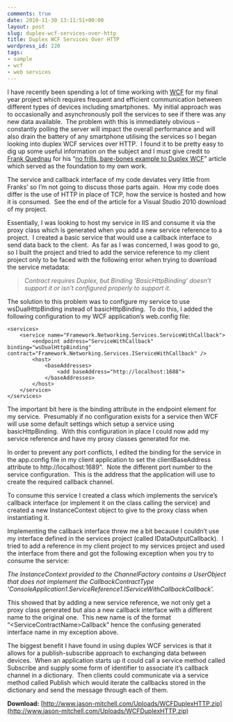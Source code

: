 ```yaml
---
comments: true
date: 2010-11-30 13:11:51+00:00
layout: post
slug: duplex-wcf-services-over-http
title: Duplex WCF Services Over HTTP
wordpress_id: 220
tags:
- sample
- wcf
- web services
---
```


I have recently been spending a lot of time working with [WCF](http://msdn.microsoft.com/en-us/netframework/aa663324.aspx) for my final year project which requires frequent and efficient communication between different types of devices including smartphones.  My initial approach was to occasionally and asynchronously poll the services to see if there was any new data available.  The problem with this is immediately obvious – constantly polling the server will impact the overall performance and will also drain the battery of any smartphone utilising the services so I began looking into duplex WCF services over HTTP.  I found it to be pretty easy to dig up some useful information on the subject and I must give credit to [Frank Quednau](http://realfiction.net/) for his “[no frills, bare-bones example to Duplex WCF](http://realfiction.net/go/113)” article which served as the foundation to my own work.

<!-- more -->

The service and callback interface of my code deviates very little from Franks’ so I’m not going to discuss those parts again.  How my code does differ is the use of HTTP in place of TCP, how the service is hosted and how it is consumed.  See the end of the article for a Visual Studio 2010 download of my project.

Essentially, I was looking to host my service in IIS and consume it via the proxy class which is generated when you add a new service reference to a project.  I created a basic service that would use a callback interface to send data back to the client.  As far as I was concerned, I was good to go, so I built the project and tried to add the service reference to my client project only to be faced with the following error when trying to download the service metadata:


> _Contract requires Duplex, but Binding ‘BasicHttpBinding’ doesn’t support it or isn’t configured properly to support it._


The solution to this problem was to configure my service to use wsDualHttpBinding instead of basicHttpBinding.  To do this, I added the following configuration to my WCF application’s web.config file:

    <services>
        <service name="Framework.Networking.Services.ServiceWithCallback">
            <endpoint address="ServiceWithCallback" binding="wsDualHttpBinding" contract="Framework.Networking.Services.IServiceWithCallback" />
            <host>
                <baseAddresses>
                    <add baseAddress="http://localhost:1688">
                </baseAddresses>
            </host>
        </service>
    </services>

The important bit here is the binding attribute in the endpoint element for my service.  Presumably if no configuration exists for a service then WCF will use some default settings which setup a service using basicHttpBinding.  With this configuration in place I could now add my service reference and have my proxy classes generated for me.

In order to prevent any port conflicts, I edited the binding for the service in the app.config file in my client application to set the clientBaseAddress attribute to http://localhost:1689".  Note the different port number to the service configuration.  This is the address that the application will use to create the required callback channel.

To consume this service I created a class which implements the service’s callback interface (or implement it on the class calling the service) and created a new InstanceContext object to give to the proxy class when instantiating it.

Implementing the callback interface threw me a bit because I couldn’t use my interface defined in the services project (called IDataOutputCallback).  I tried to add a reference in my client project to my services project and used the interface from there and got the following exception when you try to consume the service:


_The InstanceContext provided to the ChannelFactory contains a UserObject that does not implement the CallbackContractType 'ConsoleApplication1.ServiceReference1.IServiceWithCallbackCallback'._


This showed that by adding a new service reference, we not only get a proxy class generated but also a new callback interface with a different name to the original one.  This new name is of the format “&lt;ServiceContractName&gt;Callback” hence the confusing generated interface name in my exception above.

The biggest benefit I have found in using duplex WCF services is that it allows for a publish-subscribe approach to exchanging data between devices.  When an application starts up it could call a service method called Subscribe and supply some form of identifier to associate it’s callback channel in a dictionary.  Then clients could communicate via a service method called Publish which would iterate the callbacks stored in the dictionary and send the message through each of them.

**Download:** [http://www.jason-mitchell.com/Uploads/WCFDuplexHTTP.zip](http://www.jason-mitchell.com/Uploads/WCFDuplexHTTP.zip)
